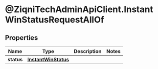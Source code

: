 # @ZiqniTechAdminApiClient.InstantWinStatusRequestAllOf

## Properties

Name | Type | Description | Notes
------------ | ------------- | ------------- | -------------
**status** | [**InstantWinStatus**](InstantWinStatus.md) |  | 


